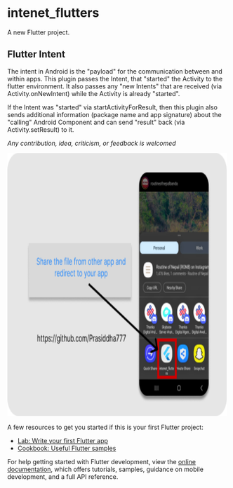 # intenet_flutters

A new Flutter project.

## Flutter Intent

The intent in Android is the "payload" for the communication between and within apps. This plugin passes the Intent, that "started" the Activity to the flutter environment. It also passes any "new Intents" that are received (via Activity.onNewIntent) while the Activity is already "started".

If the Intent was "started" via startActivityForResult, then this plugin also sends additional information (package name and app signature) about the "calling" Android Component and can send "result" back (via Activity.setResult) to it.

*Any contribution, idea, criticism, or feedback is welcomed*

<img src="https://raw.githubusercontent.com/Prasiddha777/Flutter_Intent/main/assets/bg.png" alt="bg" width="500" height="600">

A few resources to get you started if this is your first Flutter project:

- [Lab: Write your first Flutter app](https://docs.flutter.dev/get-started/codelab)
- [Cookbook: Useful Flutter samples](https://docs.flutter.dev/cookbook)

For help getting started with Flutter development, view the
[online documentation](https://docs.flutter.dev/), which offers tutorials,
samples, guidance on mobile development, and a full API reference.
